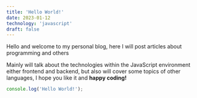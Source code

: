 ```yaml
---
title: 'Hello World!'
date: 2023-01-12
technology: 'javascript'
draft: false
---
```


Hello and welcome to my personal blog, here I will post articles about programming and others

Mainly will talk about the technologies within the JavaScript environment either frontend and backend, but also will cover some topics of other languages, I hope you like it and **happy coding!**

```javascript
console.log('Hello World!');
```

